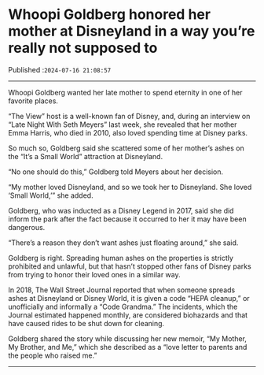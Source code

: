 # Whoopi Goldberg honored her mother at Disneyland in a way you’re really not supposed to

Published :`2024-07-16 21:08:57`

---

Whoopi Goldberg wanted her late mother to spend eternity in one of her favorite places.

“The View” host is a well-known fan of Disney, and, during an interview on “Late Night With Seth Meyers” last week, she revealed that her mother Emma Harris, who died in 2010, also loved spending time at Disney parks.

So much so, Goldberg said she scattered some of her mother’s ashes on the “It’s a Small World” attraction at Disneyland.

“No one should do this,” Goldberg told Meyers about her decision.

“My mother loved Disneyland, and so we took her to Disneyland. She loved ‘Small World,’” she added.

Goldberg, who was inducted as a Disney Legend in 2017, said she did inform the park after the fact because it occurred to her it may have been dangerous.

“There’s a reason they don’t want ashes just floating around,” she said.

Goldberg is right. Spreading human ashes on the properties is strictly prohibited and unlawful, but that hasn’t stopped other fans of Disney parks from trying to honor their loved ones in a similar way.

In 2018, The Wall Street Journal reported that when someone spreads ashes at Disneyland or Disney World, it is given a code “HEPA cleanup,” or unofficially and informally a “Code Grandma.” The incidents, which the Journal estimated happened monthly, are considered biohazards and that have caused rides to be shut down for cleaning.

Goldberg shared the story while discussing her new memoir, “My Mother, My Brother, and Me,” which she described as a “love letter to parents and the people who raised me.”

---

